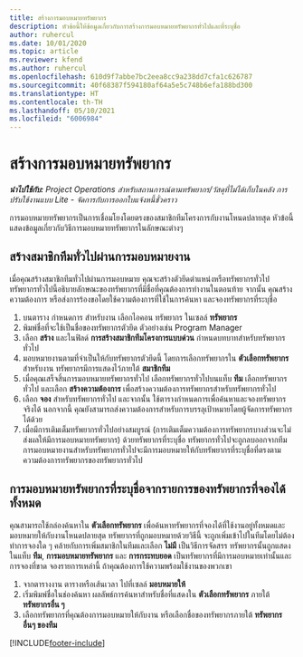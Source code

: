 ```yaml
---
title: สร้างการมอบหมายทรัพยากร
description: หัวข้อนี้ให้ข้อมูลเกี่ยวกับการสร้างการมอบหมายทรัพยากรทั่วไปและที่ระบุชื่อ
author: ruhercul
ms.date: 10/01/2020
ms.topic: article
ms.reviewer: kfend
ms.author: ruhercul
ms.openlocfilehash: 610d9f7abbe7bc2eea8cc9a238dd7cfa1c626787
ms.sourcegitcommit: 40f68387f594180af64a5e5c748b6efa188bd300
ms.translationtype: HT
ms.contentlocale: th-TH
ms.lasthandoff: 05/10/2021
ms.locfileid: "6006984"
---
```

# <a name="create-resource-assignments"></a>สร้างการมอบหมายทรัพยากร

_**นำไปใช้กับ:** Project Operations สำหรับสถานการณ์ตามทรัพยากร/วัสดุที่ไม่ได้เก็บในคลัง การปรับใช้งานแบบ Lite - จัดการกับการออกใบแจ้งหนี้ชั่วคราว_


การมอบหมายทรัพยากรเป็นการเชื่อมโยงโดยตรงของสมาชิกทีมโครงการกับงานโหนดปลายสุด หัวข้อนี้แสดงข้อมูลเกี่ยวกับวิธีการมอบหมายทรัพยากรในลักษณะต่างๆ

## <a name="create-a-generic-team-member-through-task-assignment"></a>สร้างสมาชิกทีมทั่วไปผ่านการมอบหมายงาน


เมื่อคุณสร้างสมาชิกทีมทั่วไปผ่านการมอบหมาย คุณจะสร้างตัวยึดตำแหน่งหรือทรัพยากรทั่วไป ทรัพยากรทั่วไปนี้อธิบายลักษณะของทรัพยากรที่มีชื่อที่คุณต้องการทำงานในตอนท้าย จากนั้น คุณสร้างความต้องการ หรือส่งการร้องขอโดยใช้ความต้องการที่ใช้ในการค้นหา และจองทรัพยากรที่ระบุชื่อ

1. บนตาราง กำหนดการ สำหรับงาน เลือกไอคอน ทรัพยากร ในเซลล์ **ทรัพยากร**
2. พิมพ์ชื่อที่จะใช้เป็นชื่อของทรัพยากรตัวยึด ตัวอย่างเช่น Program Manager
3. เลือก **สร้าง** และในฟิลด์ **การสร้างสมาชิกทีมโครงการแบบด่วน** กำหนดบทบาทสำหรับทรัพยากรทั่วไป
4. มอบหมายงานตามที่จำเป็นให้กับทรัพยากรตัวยึดนี้ โดยการเลือกทรัพยากรใน **ตัวเลือกทรัพยากร** สำหรับงาน ทรัพยากรมีการแสดงไว้ภายใต้ **สมาชิกทีม**
5. เมื่อคุณเสร็จสิ้นการมอบหมายทรัพยากรทั่วไป เลือกทรัพยากรทั่วไปบนแท็บ **ทีม** เลือกทรัพยากรทั่วไป และเลือก **สร้างความต้องการ** เพื่อสร้างความต้องการทรัพยากรสำหรับทรัพยากรทั่วไป
6. เลือก **จอง** สำหรับทรัพยากรทั่วไป และจากนั้น ใช้ตารางกำหนดการเพื่อค้นหาและจองทรัพยากรจริงได้ นอกจากนี้ คุณยังสามารถส่งความต้องการสำหรับการบรรลุเป้าหมายโดยผู้จัดการทรัพยากรได้ด้วย
7. เมื่อมีการเติมเต็มทรัพยากรทั่วไปอย่างสมบูรณ์ (การเติมเต็มความต้องการทรัพยากรบางส่วนจะไม่ส่งผลให้มีการมอบหมายทรัพยากร) ด้วยทรัพยากรที่ระบุชื่อ ทรัพยากรทั่วไปจะถูกลบออกจากทีม การมอบหมายงานสำหรับทรัพยากรทั่วไปจะมีการมอบหมายให้กับทรัพยากรที่ระบุชื่อที่ตรงตามความต้องการทรัพยากรของทรัพยากรทั่วไป

## <a name="assign-a-named-resource-from-the-list-of-all-bookable-resources"></a>การมอบหมายทรัพยากรที่ระบุชื่อจากรายการของทรัพยากรที่จองได้ทั้งหมด

คุณสามารถใช้กล่องค้นหาใน **ตัวเลือกทรัพยากร** เพื่อค้นหาทรัพยากรที่จองได้ที่ใช้งานอยู่ทั้งหมดและมอบหมายให้กับงานโหนดปลายสุด ทรัพยากรที่ถูกมอบหมายด้วยวิธีนี้ จะถูกเพิ่มเข้าไปในทีมโดยไม่ต้องทำการจองใด ๆ คล้ายกับการเพิ่มสมาชิกในทีมและเลือก **ไม่มี** เป็นวิธีการจัดสรร ทรัพยากรนั้นถูกแสดงในแท็บ **ทีม**, **การมอบหมายทรัพยากร** และ **การกระทบยอด** เป็นทรัพยากรที่มีการมอบหมายเท่านั้นและการจองที่ขาด จองรายการเหล่านี้ ถ้าคุณต้องการใช้ความพร้อมใช้งานของพวกเขา

1. จากตารางงาน ตารางหรือเส้นเวลา ไปที่เซลล์ **มอบหมายให้**
2. เริ่มพิมพ์ชื่อในช่องค้นหา ผลลัพธ์การค้นหาสำหรับชื่อที่แสดงใน **ตัวเลือกทรัพยากร** ภายใต้ **ทรัพยากรอื่น ๆ**
3. เลือกทรัพยากรที่คุณต้องการมอบหมายให้กับงาน หรือเลือกชื่อของทรัพยากรภายใต้ **ทรัพยากรอื่นๆ ของทีม**


[!INCLUDE[footer-include](../includes/footer-banner.md)]